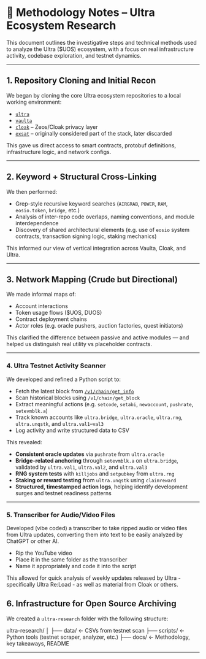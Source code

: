 # 🧪 Methodology Notes – Ultra Ecosystem Research

This document outlines the investigative steps and technical methods used to analyze the Ultra ($UOS) ecosystem, with a focus on real infrastructure activity, codebase exploration, and testnet dynamics.

---

## 1. Repository Cloning and Initial Recon

We began by cloning the core Ultra ecosystem repositories to a local working environment:

- [`ultra`](https://github.com/ultra-io/)
- [`vaulta`](https://github.com/VaultaHQ/)
- [`cloak`](https://github.com/mschoenebeck/zeos-caterpillar) – Zeos/Cloak privacy layer
- [`exsat`](https://github.com/ExSat-io/) – originally considered part of the stack, later discarded

This gave us direct access to smart contracts, protobuf definitions, infrastructure logic, and network configs.

---

## 2. Keyword + Structural Cross-Linking

We then performed:
- Grep-style recursive keyword searches (`AIRGRAB`, `POWER`, `RAM`, `eosio.token`, `bridge`, etc.)
- Analysis of inter-repo code overlaps, naming conventions, and module interdependence
- Discovery of shared architectural elements (e.g. use of `eosio` system contracts, transaction signing logic, staking mechanics)

This informed our view of vertical integration across Vaulta, Cloak, and Ultra.

---

## 3. Network Mapping (Crude but Directional)

We made informal maps of:
- Account interactions
- Token usage flows ($UOS, DUOS)
- Contract deployment chains
- Actor roles (e.g. oracle pushers, auction factories, quest initiators)

This clarified the difference between passive and active modules — and helped us distinguish real utility vs placeholder contracts.

---

### 4. Ultra Testnet Activity Scanner

We developed and refined a Python script to:

- Fetch the latest block from [`/v1/chain/get_info`](https://api.testnet.ultra.io/v1/chain/get_info)  
- Scan historical blocks using `/v1/chain/get_block`  
- Extract meaningful actions (e.g. `setcode`, `setabi`, `newaccount`, `pushrate`, `setevmblk.a`)  
- Track known accounts like `ultra.bridge`, `ultra.oracle`, `ultra.rng`, `ultra.unqstk`, and `ultra.val1`–`val3`  
- Log activity and write structured data to CSV

This revealed:

- **Consistent oracle updates** via `pushrate` from `ultra.oracle`  
- **Bridge-related anchoring** through `setevmblk.a` on `ultra.bridge`, validated by `ultra.val1`, `ultra.val2`, and `ultra.val3`  
- **RNG system tests** with `killjobs` and `setpubkey` from `ultra.rng`  
- **Staking or reward testing** from `ultra.unqstk` using `claimreward`  
- **Structured, timestamped action logs**, helping identify development surges and testnet readiness patterns


---

### 5. Transcriber for Audio/Video Files

Developed (vibe coded) a transcriber to take ripped audio or video files from Ultra updates, converting them into text to be easily analyzed by ChatGPT or other AI.

- Rip the YouTube video
- Place it in the same folder as the transcriber
- Name it appropriately and code it into the script

This allowed for quick analysis of weekly updates released by Ultra - specifically Ultra Re:Load - as well as material from Cloak or others.


## 6. Infrastructure for Open Source Archiving

We created a `ultra-research` folder with the following structure:

ultra-research/
│
├── data/ ← CSVs from testnet scan
├── scripts/ ← Python tools (testnet scraper, analyzer, etc.)
├── docs/ ← Methodology, key takeaways, README

---



